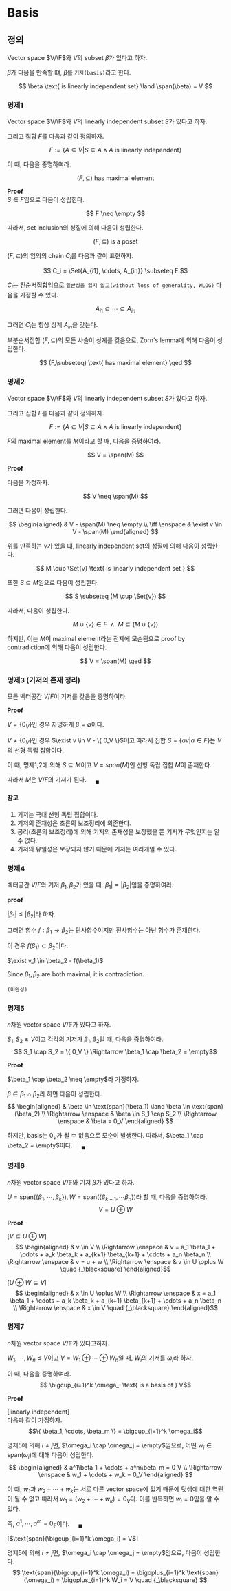 # Basis
## 정의
Vector space $V/\F$와 $V$의 subset $\beta$가 있다고 하자.

$\beta$가 다음을 만족할 떄, $\beta$를 `기저(basis)`라고 한다.

$$ \beta \text{ is linearly independent set} \land \span(\beta) = V $$

### 명제1
Vector space $V/\F$와 $V$의 linearly independent subset $S$가 있다고 하자.

그리고 집합 $F$를 다음과 같이 정의하자.

$$F := \{ A \subseteq V | S \subseteq A \land A \text{ is linearly independent}\}$$ 

이 때, 다음을 증명하여라.

$$ (F,\subseteq) \text{ has maximal element} $$

**Proof**  
$S \in F$임으로 다음이 성립한다.

$$ F \neq \empty $$

따라서, set inclusion의 성질에 의해 다음이 성립한다.

$$ (F,\subseteq) \text{ is a poset} $$

$(F,\subseteq)$의 임의의 chain $C_i$를 다음과 같이 표현하자.

$$ C_i = \Set{A_{i1}, \cdots, A_{in}} \subseteq F $$

$C_i$는 전순서집합임으로 `일반성을 잃지 않고(without loss of generality, WLOG)` 다음을 가정할 수 있다.

$$ A_{i1} \subseteq \cdots \subseteq A_{in} $$

그러면 $C_i$는 항상 상계 $A_{in}$을 갖는다.

부분순서집합 $(F,\subseteq)$의 모든 사슬이 상계를 갖음으로, Zorn's lemma에 의해 다음이 성립한다.

$$ (F,\subseteq) \text{ has maximal element} \qed $$


### 명제2
Vector space $V/\F$와 $V$의 linearly independent subset $S$가 있다고 하자.

그리고 집합 $F$를 다음과 같이 정의하자.

$$F := \{ A \subseteq V | S \subseteq A \land A \text{ is linearly independent}\}$$ 

$F$의 maximal element를 $M$이라고 할 때, 다음을 증명하여라.

$$ V = \span(M) $$

**Proof**

다음을 가정하자.

$$ V \neq \span(M) $$

그러면 다음이 성립한다.

$$ \begin{aligned} & V - \span(M) \neq \empty \\ \iff \enspace & \exist v \in V - \span(M) \end{aligned} $$

위를 만족하는 $v$가 있을 떄, linearly independent set의 성질에 의해 다음이 성립한다.

$$ M \cup \Set{v} \text{ is linearly independent set } $$

또한 $S \subseteq M$임으로 다음이 성립한다. 

$$ S \subseteq (M \cup \Set{v}) $$

따라서, 다음이 성립한다.

$$ M \cup \{v\} \in F \enspace \land \enspace M \subseteq (M \cup \{v\}) $$

하지만, 이는 $M$이 maximal element라는 전제에 모순됨으로 proof by contradiction에 의해 다음이 성립한다.

$$ V = \span(M) \qed $$

### 명제3 (기저의 존재 정리)
모든 벡터공간 $V/F$이 기저를 갖음을 증명하여라.

**Proof** 

$V = \{ 0_V \}$인 경우 자명하게 $\beta = \emptyset$이다.

$V \neq \{ 0_V \}$인 경우  $\exist v \in V - \{ 0_V \}$이고 따라서 집합 $S = \{ av | a \in F \}$는 $V$의 선형 독립 집합이다. 

이 때, 명제1,2에 의해 $S \subseteq M$이고 $V = span(M)$인 선형 독립 집합 $M$이 존재한다.

따라서 $M$은 $V/F$의 기저가 된다. $\quad {_\blacksquare}$

#### 참고

1. 기저는 극대 선형 독립 집합이다.
2. 기저의 존재성은 초른의 보조정리에 의존한다.
3. 공리(초른의 보조정리)에 의해 기저의 존재성을 보장했을 뿐 기저가 무엇인지는 알 수 없다.
4. 기저의 유일성은 보장되지 않기 때문에 기저는 여러개일 수 있다.

### 명제4
벡터공간 $V/F$와 기저 $\beta_1,\beta_2$가 있을 때 $|\beta_1| = |\beta_2|$임을 증명하여라.

**proof**

$|\beta_1| \le |\beta_2|$라 하자.

그러면 함수 $f: \beta_1 \rightarrow \beta_2$는 단사함수이지만 전사함수는 아닌 함수가 존재한다.

이 경우 $f(\beta_1) \subset \beta_2$이다.

$\exist v_1 \in \beta_2 - f(\beta_1)$

Since $\beta_1, \beta_2$ are both maximal, it is contradiction.

`(미완성)`

### 명제5
$n$차원 vector space $V / \mathbb F$가 있다고 하자.

$S_1, S_2 \le V$이고 각각의 기저가 $\beta_1,\beta_2$일 때,  다음을 증명하여라.
$$ S_1 \cap S_2 = \{ 0_V \} \Rightarrow \beta_1 \cap \beta_2 = \empty$$

**Proof**

$\beta_1 \cap \beta_2 \neq \empty$라 가정하자.

$\beta \in \beta_1 \cap \beta_2$라 하면 다음이 성립한다.
$$ \begin{aligned} & \beta \in \text{span}(\beta_1) \land \beta \in \text{span}(\beta_2) \\ \Rightarrow \enspace & \beta \in S_1 \cap S_2 \\ \Rightarrow \enspace & \beta = 0_V \end{aligned}  $$

하지만, basis는 $0_V$가 될 수 없음으로 모순이 발생한다. 따라서, $\beta_1 \cap \beta_2 = \empty$이다. $\quad {_\blacksquare}$

### 명제6
$n$차원 vector space $V / \mathbb F$와 기저 $\beta$가 있다고 하자.

$U = \text{span}(\{\beta_1, \cdots, \beta_k \}), W = \text{span}(\{ \beta_{k+1}, \cdots \beta_n \})$라 할 때, 다음을 증명하여라.
$$V = U \oplus W$$

**Proof**

[$V \subseteq U \oplus W$]  
$$ \begin{aligned} & v \in V \\ \Rightarrow \enspace & v = a_1 \beta_1 + \cdots + a_k \beta_k + a_{k+1} \beta_{k+1} + \cdots + a_n \beta_n \\ \Rightarrow \enspace & v = u + w \\ \Rightarrow \enspace & v \in U \oplus W  \quad {_\blacksquare} \end{aligned}$$

[$U \oplus W \subseteq V$]  
$$ \begin{aligned} & x \in U \oplus W \\ \Rightarrow \enspace & x = a_1 \beta_1 + \cdots + a_k \beta_k + a_{k+1} \beta_{k+1} + \cdots + a_n \beta_n \\ \Rightarrow \enspace & x \in V  \quad {_\blacksquare} \end{aligned}$$


### 명제7
$n$차원 vector space $V / \mathbb F$가 있다고하자.

$W_1, \cdots, W_n \le V$이고 $V = W_1 \oplus \cdots \oplus W_n$일 때, $W_i$의 기저를 $\omega_i$라 하자.

이 때, 다음을 증명하여라.
$$ \bigcup_{i=1}^k \omega_i \text{ is a basis of } V$$

**Proof**

[linearly independent]  
다음과 같이 가정하자.
$$\{ \beta_1, \cdots, \beta_m \} = \bigcup_{i=1}^k \omega_i$$

명제5에 의해 $i \neq j$면, $\omega_i \cap \omega_j = \empty$임으로, 어떤 $w_i \in \text{span}(\omega_i)$에 대해  다음이 성립한다.
$$ \begin{aligned} & a^1\beta_1 + \cdots + a^m\beta_m = 0_V \\ \Rightarrow \enspace & w_1 + \cdots + w_k  = 0_V \end{aligned}  $$

이 떄, $w_1$과 $w_2+ \cdots + w_k$는 서로 다른 vector space에 있기 때문에 덧셈에 대한 역원이 될 수 없고 따라서 $w_1 = (w_2 + \cdots + w_k) = 0_V$다. 이를 반복하면 $w_i = 0$임을 알 수 있다.

즉, $a^1, \cdots, a^m = 0_{\mathbb F}$이다. $\quad {_\blacksquare}$

[$\text{span}(\bigcup_{i=1}^k \omega_i) = V$]  

명제5에 의해 $i \neq j$면, $\omega_i \cap \omega_j = \empty$임으로, 다음이 성립한다.
$$ \text{span}(\bigcup_{i=1}^k \omega_i) = \bigoplus_{i=1}^k \text{span}(\omega_i) = \bigoplus_{i=1}^k W_i = V \quad {_\blacksquare} $$
